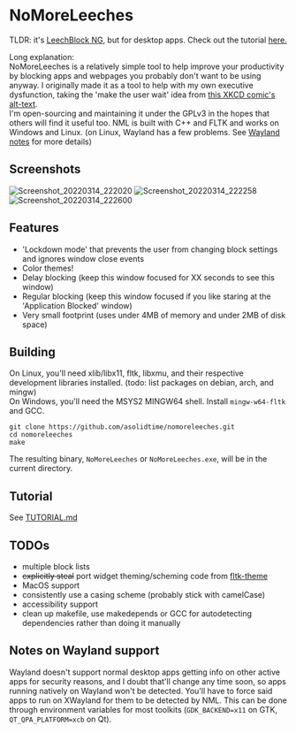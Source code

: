 # NoMoreLeeches
TLDR: it's [LeechBlock NG](https://addons.mozilla.org/en-US/firefox/addon/leechblock-ng/), but for desktop apps. Check out the tutorial [here.](https://github.com/asolidtime/NoMoreLeeches/blob/main/TUTORIAL.md)  

Long explanation:  
NoMoreLeeches is a relatively simple tool to help improve your productivity by blocking apps and webpages you probably don't want to be using anyway. I originally made it as a tool to help with my own executive dysfunction, taking the 'make the user wait' idea from [this XKCD comic's alt-text](https://m.xkcd.com/862/).  
I'm open-sourcing and maintaining it under the GPLv3 in the hopes that others will find it useful too. NML is built with C++ and FLTK and works on Windows and Linux. (on Linux, Wayland has a few problems. See [Wayland notes](#notes-on-wayland-support) for more details)  

## Screenshots
![Screenshot_20220314_222020](https://user-images.githubusercontent.com/75963592/158299544-4fa8f560-8aee-4856-b6d2-b9b8b236ea99.png)
![Screenshot_20220314_222258](https://user-images.githubusercontent.com/75963592/158299833-b5c0372b-bddd-459c-9fb6-73ef56423eb8.png)
![Screenshot_20220314_222600](https://user-images.githubusercontent.com/75963592/158300219-38aedf73-cbd3-4d23-9ffa-207f7b08fb6b.png)

## Features
- 'Lockdown mode' that prevents the user from changing block settings and ignores window close events
- Color themes!
- Delay blocking (keep this window focused for XX seconds to see this window)
- Regular blocking (keep this window focused if you like staring at the 'Application Blocked' window)
- Very small footprint (uses under 4MB of memory and under 2MB of disk space)

## Building
On Linux, you'll need xlib/libx11, fltk, libxmu, and their respective development libraries installed. (todo: list packages on debian, arch, and mingw)  
On Windows, you'll need the MSYS2 MINGW64 shell. Install `mingw-w64-fltk` and GCC.  
```
git clone https://github.com/asolidtime/nomoreleeches.git
cd nomoreleeches
make
```
The resulting binary, `NoMoreLeeches` or `NoMoreLeeches.exe`, will be in the current directory.

## Tutorial
See [TUTORIAL.md](https://github.com/asolidtime/NoMoreLeeches/blob/main/TUTORIAL.md)

## TODOs
- multiple block lists
- ~~explicitly steal~~ port widget theming/scheming code from [fltk-theme](https://github.com/fltk-rs/fltk-theme)
- MacOS support
- consistently use a casing scheme (probably stick with camelCase)
- accessibility support
- clean up makefile, use makedepends or GCC for autodetecting dependencies rather than doing it manually 

## Notes on Wayland support
Wayland doesn't support normal desktop apps getting info on other active apps for security reasons, and I doubt that'll change any time soon, so apps running natively on Wayland won't be detected. You'll have to force said apps to run on XWayland for them to be detected by NML. This can be done through environment variables for most toolkits (`GDK_BACKEND=x11` on GTK, `QT_QPA_PLATFORM=xcb` on Qt).
